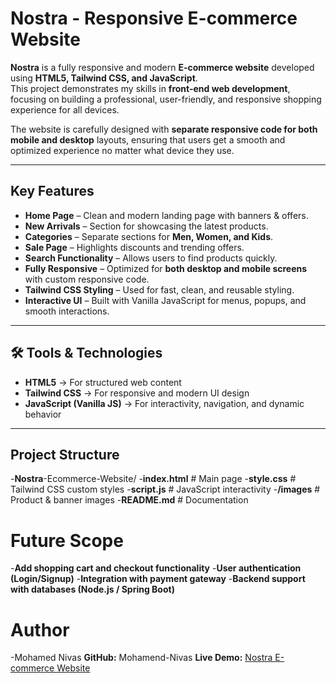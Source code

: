 #  Nostra - Responsive E-commerce Website

**Nostra** is a fully responsive and modern **E-commerce website** developed using **HTML5, Tailwind CSS, and JavaScript**.  
This project demonstrates my skills in **front-end web development**, focusing on building a professional, user-friendly, and responsive shopping experience for all devices.

The website is carefully designed with **separate responsive code for both mobile and desktop** layouts, ensuring that users get a smooth and optimized experience no matter what device they use.  

---

##  Key Features

-  **Home Page** – Clean and modern landing page with banners & offers.  
-  **New Arrivals** – Section for showcasing the latest products.  
-  **Categories** – Separate sections for **Men, Women, and Kids**.  
-  **Sale Page** – Highlights discounts and trending offers.  
-  **Search Functionality** – Allows users to find products quickly.  
-  **Fully Responsive** – Optimized for **both desktop and mobile screens** with custom responsive code.  
-  **Tailwind CSS Styling** – Used for fast, clean, and reusable styling.  
-  **Interactive UI** – Built with Vanilla JavaScript for menus, popups, and smooth interactions.  

---

## 🛠️ Tools & Technologies

- **HTML5** → For structured web content  
- **Tailwind CSS** → For responsive and modern UI design  
- **JavaScript (Vanilla JS)** → For interactivity, navigation, and dynamic behavior  

---

## Project Structure

-**Nostra**-Ecommerce-Website/
-**index.html** # Main page
-**style.css** # Tailwind CSS custom styles
-**script.js** # JavaScript interactivity
-**/images** # Product & banner images
-**README.md** # Documentation

# Future Scope

-**Add shopping cart and checkout functionality**
-**User authentication (Login/Signup)**
-**Integration with payment gateway**
-**Backend support with databases (Node.js / Spring Boot)**

# Author

-Mohamed Nivas
**GitHub:** Mohamend-Nivas
**Live Demo:** [Nostra E-commerce Website](https://mohamend-nivas.github.io/Nostra-Ecommerce-Website/)
